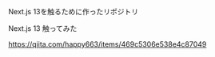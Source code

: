 Next.js 13を触るために作ったリポジトリ



Next.js 13 触ってみた

https://qiita.com/happy663/items/469c5306e538e4c87049
